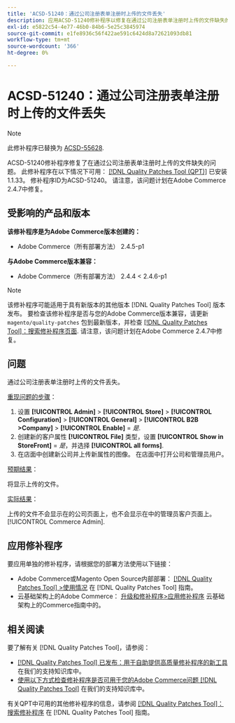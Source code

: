 ```yaml
---
title: 'ACSD-51240：通过公司注册表单注册时上传的文件丢失'
description: 应用ACSD-51240修补程序以修复在通过公司注册表单注册时上传的文件缺失的Adobe Commerce问题。
exl-id: e5822c54-4e77-46b0-84b6-5e25c3845974
source-git-commit: e1fe8936c56f422ae591c6424d8a72621093db81
workflow-type: tm+mt
source-wordcount: '366'
ht-degree: 0%

---
```


# ACSD-51240：通过公司注册表单注册时上传的文件丢失

>[!NOTE]
>
>此修补程序已替换为 [ACSD-55628](/help/support-tools/patches-available-in-qpt-tool/v1-1-42/acsd-55628-upload-file-company-registration-form-replace-file-customer-attribute-storefront.md).

ACSD-51240修补程序修复了在通过公司注册表单注册时上传的文件缺失的问题。 此修补程序在以下情况下可用： [[!DNL Quality Patches Tool (QPT)]](/help/announcements/adobe-commerce-announcements/magento-quality-patches-released-new-tool-to-self-serve-quality-patches.md) 已安装1.1.33。 修补程序ID为ACSD-51240。 请注意，该问题计划在Adobe Commerce 2.4.7中修复。

## 受影响的产品和版本

**该修补程序是为Adobe Commerce版本创建的：**

* Adobe Commerce（所有部署方法） 2.4.5-p1

**与Adobe Commerce版本兼容：**

* Adobe Commerce（所有部署方法） 2.4.4 &lt; 2.4.6-p1

>[!NOTE]
>
>该修补程序可能适用于具有新版本的其他版本 [!DNL Quality Patches Tool] 版本发布。 要检查该修补程序是否与您的Adobe Commerce版本兼容，请更新 `magento/quality-patches` 包到最新版本，并检查 [[!DNL Quality Patches Tool]：搜索修补程序页面](<https://experienceleague.adobe.com/tools/commerce-quality-patches/index.html>). 请注意，该问题计划在Adobe Commerce 2.4.7中修复。

## 问题

通过公司注册表单注册时上传的文件丢失。

<u>重现问题的步骤</u>：

1. 设置 **[!UICONTROL Admin]** > **[!UICONTROL Store]** > **[!UICONTROL Configuration]** > **[!UICONTROL General]** > **[!UICONTROL B2B >Company]** > **[!UICONTROL Enable]** = *是*.
1. 创建新的客户属性 **[!UICONTROL File]** 类型，设置 **[!UICONTROL Show in StoreFront]** = *是*，并选择 **[!UICONTROL all forms]**.
1. 在店面中创建新公司并上传新属性的图像。
在店面中打开公司和管理员用户。

<u>预期结果</u>：

将显示上传的文件。

<u>实际结果</u>：

上传的文件不会显示在的公司页面上，也不会显示在中的管理员客户页面上。 [!UICONTROL Commerce Admin].

## 应用修补程序

要应用单独的修补程序，请根据您的部署方法使用以下链接：

* Adobe Commerce或Magento Open Source内部部署： [[!DNL Quality Patches Tool] >使用情况](https://experienceleague.adobe.com/docs/commerce-operations/tools/quality-patches-tool/usage.html) 在 [!DNL Quality Patches Tool] 指南。
* 云基础架构上的Adobe Commerce： [升级和修补程序>应用修补程序](https://experienceleague.adobe.com/docs/commerce-cloud-service/user-guide/develop/upgrade/apply-patches.html) 云基础架构上的Commerce指南中的。

## 相关阅读

要了解有关 [!DNL Quality Patches Tool]，请参阅：

* [[!DNL Quality Patches Tool] 已发布：用于自助提供高质量修补程序的新工具](/help/announcements/adobe-commerce-announcements/magento-quality-patches-released-new-tool-to-self-serve-quality-patches.md) 在我们的支持知识库中。
* [使用以下方式检查修补程序是否可用于您的Adobe Commerce问题 [!DNL Quality Patches Tool]](/help/support-tools/patches-available-in-qpt-tool/check-patch-for-magento-issue-with-magento-quality-patches.md) 在我们的支持知识库中。

有关QPT中可用的其他修补程序的信息，请参阅 [[!DNL Quality Patches Tool]：搜索修补程序](https://experienceleague.adobe.com/tools/commerce-quality-patches/index.html) 在 [!DNL Quality Patches Tool] 指南。
